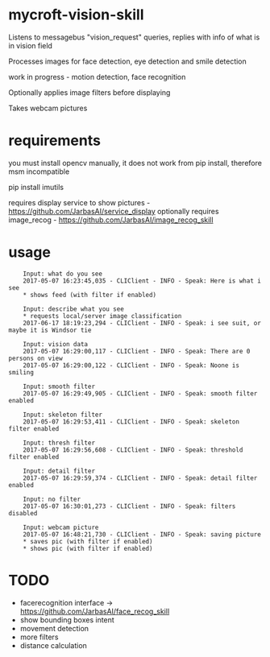 # mycroft-vision-skill

Listens to messagebus "vision_request" queries, replies with info of what is in vision field

Processes images for face detection, eye detection and smile detection

work in progress - motion detection, face recognition

Optionally applies image filters before displaying

Takes webcam pictures


# requirements

you must install opencv manually, it does not work from pip install, therefore msm incompatible

pip install imutils

requires display service to show pictures - https://github.com/JarbasAI/service_display
optionally requires image_recog - https://github.com/JarbasAI/image_recog_skill

# usage

        Input: what do you see
        2017-05-07 16:23:45,035 - CLIClient - INFO - Speak: Here is what i see
        * shows feed (with filter if enabled)

        Input: describe what you see
        * requests local/server image classification
        2017-06-17 18:19:23,294 - CLIClient - INFO - Speak: i see suit, or maybe it is Windsor tie

        Input: vision data
        2017-05-07 16:29:00,117 - CLIClient - INFO - Speak: There are 0 persons on view
        2017-05-07 16:29:00,122 - CLIClient - INFO - Speak: Noone is smiling

        Input: smooth filter
        2017-05-07 16:29:49,905 - CLIClient - INFO - Speak: smooth filter enabled

        Input: skeleton filter
        2017-05-07 16:29:53,411 - CLIClient - INFO - Speak: skeleton filter enabled

        Input: thresh filter
        2017-05-07 16:29:56,608 - CLIClient - INFO - Speak: threshold filter enabled

        Input: detail filter
        2017-05-07 16:29:59,374 - CLIClient - INFO - Speak: detail filter enabled

        Input: no filter
        2017-05-07 16:30:01,273 - CLIClient - INFO - Speak: filters disabled

        Input: webcam picture
        2017-05-07 16:48:21,730 - CLIClient - INFO - Speak: saving picture
        * saves pic (with filter if enabled)
        * shows pic (with filter if enabled)

# TODO

- facerecognition interface -> https://github.com/JarbasAI/face_recog_skill
- show bounding boxes intent
- movement detection
- more filters
- distance calculation